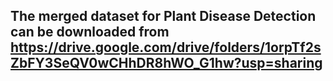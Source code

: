## **The merged dataset for Plant Disease Detection can be downloaded from https://drive.google.com/drive/folders/1orpTf2sZbFY3SeQV0wCHhDR8hWO_G1hw?usp=sharing**
